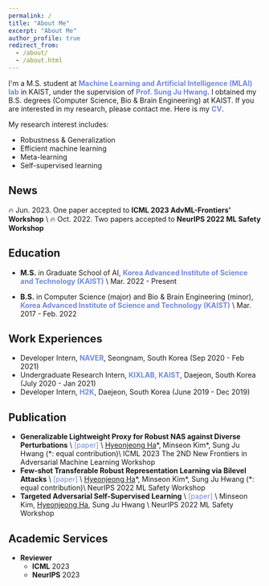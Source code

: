 ```yaml
---
permalink: /
title: "About Me"
excerpt: "About Me"
author_profile: true
redirect_from:
  - /about/
  - /about.html
---
```


I'm a M.S. student at <a href="https://www.mlai-kaist.com/" style="color: #7289da; text-decoration:none">**Machine Learning and Artificial Intelligence (MLAI) lab**</a> in KAIST, under the supervision of <a href="http://www.sungjuhwang.com/" style="color: #7289da; text-decoration: none;">**Prof. Sung Ju Hwang**</a>. I obtained my B.S. degrees (Computer Science, Bio & Brain Engineering) at KAIST. If you are interested in my research, please contact me. Here is my <a href="https://drive.google.com/file/d/1rbBOOGYCODVL4Y3uZUX5E9fqsJ09_uHb/view?usp=sharing" style="color: #7289da; text-decoration:none">**CV**</a>.

My research interest includes:
- Robustness & Generalization
- Efficient machine learning
- Meta-learning
- Self-supervised learning

## News
🔥 Jun. 2023. One paper accepted to **ICML 2023 AdvML-Frontiers' Workshop** \\
🔥 Oct. 2022. Two papers accepted to **NeurIPS 2022 ML Safety Workshop**

## Education
- **M.S.** in Graduate School of AI, <a href="https://www.kaist.ac.kr/en/" style="color: #7289da; text-decoration: none;">**Korea Advanced Institute of Science and Technology (KAIST)**</a> \\
Mar. 2022 - Present

- **B.S.** in Computer Science (major) and Bio & Brain Engineering (minor), <a href="https://www.kaist.ac.kr/en/" style="color: #7289da; text-decoration: none;">**Korea Advanced Institute of Science and Technology (KAIST)**</a> \\
Mar. 2017 - Feb. 2022


<!-- ## Awards & Honors
- <a href="https://nips.cc/Conferences/2022/ProgramCommittee" style="color: #7289da; text-decoration: none;">**Top Reviewer**</a> \\
NeurIPS, 2022
- <a href="https://research.google/outreach/phd-fellowship/recipients/" style="color: #7289da; text-decoration: none;">**Google Ph.D. Fellowship**</a> \\
One of the five recipients from Republic of Korea, 2022
- <a href="https://womentechstars.github.io/" style="color: #7289da; text-decoration: none;">**AI/CS/EE Rising Stars Award**</a> \\
Google exploreCSR, 2022
- **The Best Presentation Award** \\
KAIST-Korea Agency for Defence Development Workshop, 2021
- **NAVER Ph.D. Fellowship** \\
One of the ten Ph.D. students with outstanding research outcome in KAIST CS Dept., 2020
- **Outstanding Reviewer (Top 30%)** \\
ICML, 2020
- **Kyunghyun Cho Travel Grant** \\
ICLR, 2020 -->


## Work Experiences
- Developer Intern, <a href="https://developers.naver.com/main/" style="color: #7289da; text-decoration: none;">**NAVER**</a>, Seongnam, South Korea (Sep 2020 - Feb 2021)
- Undergraduate Research Intern, <a href="https://www.kixlab.org/" style="color: #7289da; text-decoration: none;">**KIXLAB, KAIST**</a>, Daejeon, South Korea (July 2020 - Jan 2021)
- Developer Intern, <a href="https://www.sojunghangeul.com/home/main" style="color: #7289da; text-decoration: none;">**H2K**</a>, Daejeon, South Korea (June 2019 - Dec 2019)


<!-- ## International Conference Publications
- **Online Hyperparameter Meta-Learning with Hypergradient Distillation** \\
<a href="https://arxiv.org/abs/2110.02508" style="color: #7289da; text-decoration: none;">[paper]</a> \\
Hae Beom Lee, <u>Hayeon Lee</u>, Jaewoong Shin, Eunho Yang, Timothy Hospedales, Sung Ju Hwang \\
<span style="color:darkred">**ICLR**</span> 2022, <span style="color:red">_Spotlight Presentation_</span> (acceptance = 176 / 3391 = 5.1%) 

- **HELP: Hardware-Adaptive Efficient Latency Prediction for NAS via Meta-Learning** \\
<a href="https://arxiv.org/abs/2106.08630" style="color: #7289da; text-decoration: none;">[paper]</a>
<a href="https://github.com/HayeonLee/HELP" style="color: #7289da; text-decoration: none;">[code]</a> \\
<u>Hayeon Lee*</u>, Sewoong Lee\*, Song Chong, Sung Ju Hwang (\*: equal contribution) \\
<span style="color:darkred">**NeurIPS**</span> 2021, <span style="color:red">_Spotlight Presentation_</span> (acceptance < 3%)

- **Task-Adaptive Neural Network Search with Meta-Contrastive Learning** \\
<a href="https://arxiv.org/abs/2103.01495" style="color: #7289da; text-decoration: none;">[paper]</a>
<a href="https://github.com/wyjeong/TANS" style="color: #7289da; text-decoration: none;">[code]</a> \\
Wonyong Jeong\*, <u>Hayeon Lee*</u>, Gun Park\*, Eunyoung Hyung, Jinheon Baek, Sung Ju Hwang (\*: equal contribution) \\
<span style="color:darkred">**NeurIPS**</span> 2021, <span style="color:red">_Spotlight Presentation_</span> (acceptance < 3%) 

- **Rapid Neural Architecture Search by Learning to Generate Graphs from Datasets** \\
<a href="https://openreview.net/forum?id=rkQuFUmUOg3" style="color: #7289da; text-decoration: none;">[paper]</a>
<a href="https://github.com/HayeonLee/MetaD2A" style="color: #7289da; text-decoration: none;">[code]</a> \\
<u>Hayeon Lee*</u>, Eunyoung Hyung\*, Sung Ju Hwang (\*: equal contribution) \\
<span style="color:darkred">**ICLR**</span> 2021

- **Learning to Balance: Bayesian Meta-Learning for Imbalanced and Out-of-distribution Tasks** \\
<a href="https://openreview.net/pdf?id=rkeZIJBYvr" style="color: #7289da; text-decoration: none;">[paper]</a>
<a href="https://github.com/haebeom-lee/l2b" style="color: #7289da; text-decoration: none;">[code]</a> \\
Hae Beom Lee\*, <u>Hayeon Lee*</u>, Donghyun Na\*, Saehoon Kim, Minseop Park, Eunho Yang, Sung Ju Hwang (\*: equal contribution) \\
<span style="color:darkred">**ICLR**</span> 2020, <span style="color:red">_Oral Presentation_</span> (acceptance = 48/2594 = 1.9%) -->

<!-- ## Domestic Conference Publication

- **Learning Spatial Relationships for Cross Modal Retrieval** \\
<u>Hayeon Lee*</u>, Wonjun Yoon\*, Jinseok Park, Sung Ju Hwang (\*: equal contribution) \\
CKAIA 2020 -->


## Publication
- **Generalizable Lightweight Proxy for Robust NAS against Diverse Perturbations** \\
<a href="https://arxiv.org/abs/2306.05031" style="color: #7289da; text-decoration: none;">[paper]</a> \\
<u>Hyeonjeong Ha</u>\*, Minseon Kim*, Sung Ju Hwang (\*: equal contribution)\\
ICML 2023 The 2ND New Frontiers in Adversarial Machine Learning Workshop
- **Few-shot Transferable Robust Representation Learning via Bilevel Attacks** \\
<a href="https://arxiv.org/abs/2210.10485" style="color: #7289da; text-decoration: none;">[paper]</a> \\
<u>Hyeonjeong Ha</u>\*, Minseon Kim*, Sung Ju Hwang (\*: equal contribution)\\
NeurIPS 2022 ML Safety Workshop
- **Targeted Adversarial Self-Supervised Learning** \\
<a href="https://arxiv.org/abs/2210.10482" style="color: #7289da; text-decoration: none;">[paper]</a> \\
Minseon Kim, <u>Hyeonjeong Ha</u>, Sung Ju Hwang \\
NeurIPS 2022 ML Safety Workshop


## Academic Services
- **Reviewer**
   - **ICML** 2023
   - **NeurIPS** 2023
 

<!--## Preprint
- **Generalizable Lightweight Proxy for Robust NAS against Diverse Perturbations** \\
<a href="https://arxiv.org/abs/2306.05031" style="color: #7289da; text-decoration: none;">[paper]</a> \\
<u>Hyeonjeong Ha</u>\*, Minseon Kim*, Sung Ju Hwang (\*: equal contribution)\\
Preprint, 2023
- **Few-shot Transferable Robust Representation Learning via Bilevel Attacks** \\
<a href="https://arxiv.org/abs/2210.10485" style="color: #7289da; text-decoration: none;">[paper]</a> \\
<u>Hyeonjeong Ha</u>\*, Minseon Kim*, Sung Ju Hwang (\*: equal contribution)\\
Preprint, 2022
- **Targeted Adversarial Self-Supervised Learning** \\
<a href="https://arxiv.org/abs/2210.10482" style="color: #7289da; text-decoration: none;">[paper]</a> \\
Minseon Kim, <u>Hyeonjeong Ha</u>, Sung Ju Hwang \\
Preprint, 2022-->


<!-- ## Invited Talks
- **"Rapid Neural Architecture Search by Learning to Generate Graphs from Datasets"** \\
  - @ Samsung Electronics DS DIT Center, Korea, April 2021
  - @ Korea Agency for Defence Development, Korea, October 2021
  
- **"Task-Adaptive Neural Network Search with Meta-Contrastive Learning"** \\
  - @ NeurIPS Social: ML in Korea, Dec 2021
  - @ Hanbat National University in Republic of Korea, April 2022
  - @ KAIST Programming Language Research Group in Republic of Korea, May 2022
  - @ Electronic & Information Research Information Center in Republic of Korea, May 2022

- **"HELP: Hardware-Adaptive Efficient Latency Prediction for NAS via Meta-Learning"** \\
  - @ NeurIPS Social: ML in Republic of Korea, Dec 2021
  - @ Hanbat National University in Republic of Korea, April 2022
  - @ KAIST Programming Language Research Group in Republic of Korea, May 2022
  - @ Electronic & Information Research Information Center in Republic of Korea, May 2022
  - @ Ewha University in Republic of Korea, June 2022 -->
  

<!-- ## News Articles
- <a href="http://www.aitimes.com/news/articleView.html?idxno=141860" style="color: #7289da; text-decoration: none;">KAIST 황성주 교수팀, NeurIPS에 빅테크 오토ML 문제 푼 비결 공개</a>, AI Times, 2021.12.08
- <a href="http://www.aitimes.com/news/articleView.html?idxno=144306" style="color: #7289da; text-decoration: none;">"NeurIPS에 소개된 국내 연구 성과는?" EIRIC, 5월부터 리뷰 세미나 개최</a>, AI Times, 2022.04.27 -->


<!-- ## Academic Services
**Conference Reviewer**
- International Conference on Machine Learning (**ICML**) 2020, 2021 (expert), 2022
- Neural Information Processing Systems (**NeurIPS**) 2020, 2021, 2022
- International Conference on Learning Representations (**ICLR**) 2021, 2022
- AAAI Conference on Artificial Intelligence (**AAAI**) 2021
- Asian Conference on Machine Learning (**ACML**) 2020

**Journal Reviewer**
- Transactions on Machine Learning Research (**TMLR**)


## Projects
- Human-Inspired Large-Scale Visual Recognition System, **Samsung Electronics**, 2019-2022

- AutoML with Large-scale Hyperparameter Meta-Learning, **Google**, 2022-Present -->
